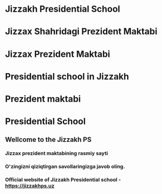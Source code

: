 # Jizzakh Presidential School
# Jizzax Shahridagi Prezident Maktabi
# Jizzax Prezident Maktabi
# Presidential school in Jizzakh
# Prezident maktabi
# Presidential School

## Wellcome to the Jizzakh PS
### Jizzax prezident maktabining rasmiy sayti
### O'zingizni qiziqtirgan savollaringizga javob oling.
### Official website of Jizzakh Presidential school - https://jizzakhps.uz